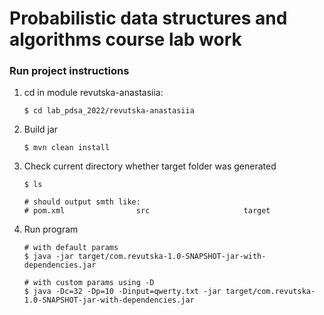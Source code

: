 # Probabilistic data structures and algorithms course lab work


### Run project instructions 

1. cd in module revutska-anastasiia:
    ```
    $ cd lab_pdsa_2022/revutska-anastasiia
    ```

2. Build jar
    ```
    $ mvn clean install
    ```

3. Check current directory whether target folder was generated
    ```
    $ ls
    
    # should output smth like:
    # pom.xml                src                     target
    ```
4. Run program
    ```
    # with default params
    $ java -jar target/com.revutska-1.0-SNAPSHOT-jar-with-dependencies.jar
    
    # with custom params using -D
    $ java -Dc=32 -Dp=10 -Dinput=qwerty.txt -jar target/com.revutska-1.0-SNAPSHOT-jar-with-dependencies.jar
    ```